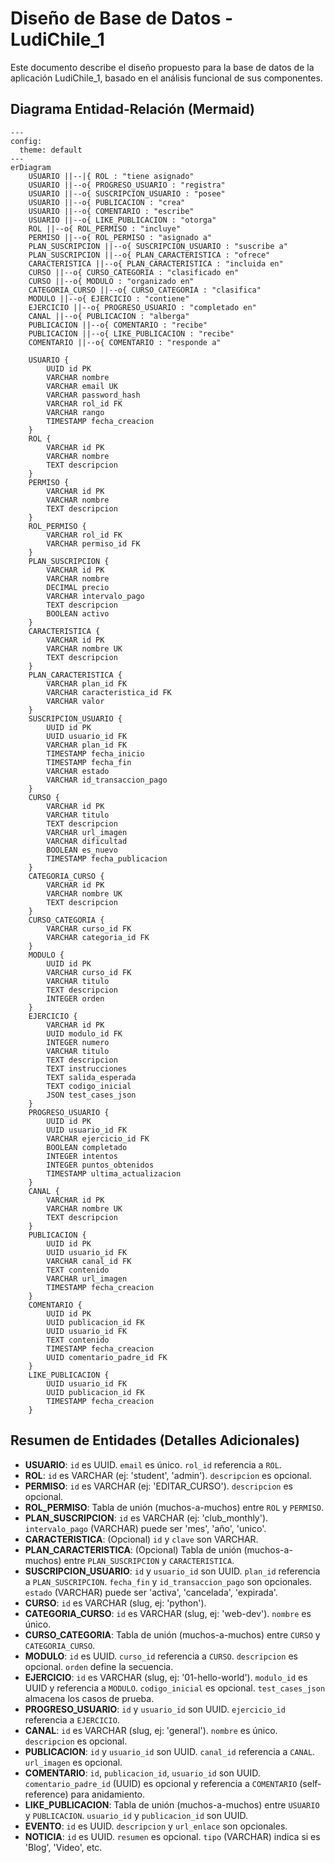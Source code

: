 # Diseño de Base de Datos - LudiChile_1

Este documento describe el diseño propuesto para la base de datos de la aplicación LudiChile_1, basado en el análisis funcional de sus componentes.

## Diagrama Entidad-Relación (Mermaid)

```mermaid
---
config:
  theme: default
---
erDiagram
    USUARIO ||--|{ ROL : "tiene asignado"
    USUARIO ||--o{ PROGRESO_USUARIO : "registra"
    USUARIO ||--o{ SUSCRIPCION_USUARIO : "posee"
    USUARIO ||--o{ PUBLICACION : "crea"
    USUARIO ||--o{ COMENTARIO : "escribe"
    USUARIO ||--o{ LIKE_PUBLICACION : "otorga"
    ROL ||--o{ ROL_PERMISO : "incluye"
    PERMISO ||--o{ ROL_PERMISO : "asignado a"
    PLAN_SUSCRIPCION ||--o{ SUSCRIPCION_USUARIO : "suscribe a"
    PLAN_SUSCRIPCION ||--o{ PLAN_CARACTERISTICA : "ofrece"
    CARACTERISTICA ||--o{ PLAN_CARACTERISTICA : "incluida en"
    CURSO ||--o{ CURSO_CATEGORIA : "clasificado en"
    CURSO ||--o{ MODULO : "organizado en"
    CATEGORIA_CURSO ||--o{ CURSO_CATEGORIA : "clasifica"
    MODULO ||--o{ EJERCICIO : "contiene"
    EJERCICIO ||--o{ PROGRESO_USUARIO : "completado en"
    CANAL ||--o{ PUBLICACION : "alberga"
    PUBLICACION ||--o{ COMENTARIO : "recibe"
    PUBLICACION ||--o{ LIKE_PUBLICACION : "recibe"
    COMENTARIO ||--o{ COMENTARIO : "responde a"

    USUARIO {
        UUID id PK
        VARCHAR nombre
        VARCHAR email UK
        VARCHAR password_hash
        VARCHAR rol_id FK
        VARCHAR rango
        TIMESTAMP fecha_creacion
    }
    ROL {
        VARCHAR id PK
        VARCHAR nombre
        TEXT descripcion
    }
    PERMISO {
        VARCHAR id PK
        VARCHAR nombre
        TEXT descripcion
    }
    ROL_PERMISO {
        VARCHAR rol_id FK
        VARCHAR permiso_id FK
    }
    PLAN_SUSCRIPCION {
        VARCHAR id PK
        VARCHAR nombre
        DECIMAL precio
        VARCHAR intervalo_pago
        TEXT descripcion
        BOOLEAN activo
    }
    CARACTERISTICA {
        VARCHAR id PK
        VARCHAR nombre UK
        TEXT descripcion
    }
    PLAN_CARACTERISTICA {
        VARCHAR plan_id FK
        VARCHAR caracteristica_id FK
        VARCHAR valor
    }
    SUSCRIPCION_USUARIO {
        UUID id PK
        UUID usuario_id FK
        VARCHAR plan_id FK
        TIMESTAMP fecha_inicio
        TIMESTAMP fecha_fin
        VARCHAR estado
        VARCHAR id_transaccion_pago
    }
    CURSO {
        VARCHAR id PK
        VARCHAR titulo
        TEXT descripcion
        VARCHAR url_imagen
        VARCHAR dificultad
        BOOLEAN es_nuevo
        TIMESTAMP fecha_publicacion
    }
    CATEGORIA_CURSO {
        VARCHAR id PK
        VARCHAR nombre UK
        TEXT descripcion
    }
    CURSO_CATEGORIA {
        VARCHAR curso_id FK
        VARCHAR categoria_id FK
    }
    MODULO {
        UUID id PK
        VARCHAR curso_id FK
        VARCHAR titulo
        TEXT descripcion
        INTEGER orden
    }
    EJERCICIO {
        VARCHAR id PK
        UUID modulo_id FK
        INTEGER numero
        VARCHAR titulo
        TEXT descripcion
        TEXT instrucciones
        TEXT salida_esperada
        TEXT codigo_inicial
        JSON test_cases_json
    }
    PROGRESO_USUARIO {
        UUID id PK
        UUID usuario_id FK
        VARCHAR ejercicio_id FK
        BOOLEAN completado
        INTEGER intentos
        INTEGER puntos_obtenidos
        TIMESTAMP ultima_actualizacion
    }
    CANAL {
        VARCHAR id PK
        VARCHAR nombre UK
        TEXT descripcion
    }
    PUBLICACION {
        UUID id PK
        UUID usuario_id FK
        VARCHAR canal_id FK
        TEXT contenido
        VARCHAR url_imagen
        TIMESTAMP fecha_creacion
    }
    COMENTARIO {
        UUID id PK
        UUID publicacion_id FK
        UUID usuario_id FK
        TEXT contenido
        TIMESTAMP fecha_creacion
        UUID comentario_padre_id FK
    }
    LIKE_PUBLICACION {
        UUID usuario_id FK
        UUID publicacion_id FK
        TIMESTAMP fecha_creacion
    }
```

## Resumen de Entidades (Detalles Adicionales)

*   **USUARIO**: `id` es UUID. `email` es único. `rol_id` referencia a `ROL`.
*   **ROL**: `id` es VARCHAR (ej: 'student', 'admin'). `descripcion` es opcional.
*   **PERMISO**: `id` es VARCHAR (ej: 'EDITAR_CURSO'). `descripcion` es opcional.
*   **ROL_PERMISO**: Tabla de unión (muchos-a-muchos) entre `ROL` y `PERMISO`.
*   **PLAN_SUSCRIPCION**: `id` es VARCHAR (ej: 'club_monthly'). `intervalo_pago` (VARCHAR) puede ser 'mes', 'año', 'unico'.
*   **CARACTERISTICA**: (Opcional) `id` y `clave` son VARCHAR.
*   **PLAN_CARACTERISTICA**: (Opcional) Tabla de unión (muchos-a-muchos) entre `PLAN_SUSCRIPCION` y `CARACTERISTICA`.
*   **SUSCRIPCION_USUARIO**: `id` y `usuario_id` son UUID. `plan_id` referencia a `PLAN_SUSCRIPCION`. `fecha_fin` y `id_transaccion_pago` son opcionales. `estado` (VARCHAR) puede ser 'activa', 'cancelada', 'expirada'.
*   **CURSO**: `id` es VARCHAR (slug, ej: 'python').
*   **CATEGORIA_CURSO**: `id` es VARCHAR (slug, ej: 'web-dev'). `nombre` es único.
*   **CURSO_CATEGORIA**: Tabla de unión (muchos-a-muchos) entre `CURSO` y `CATEGORIA_CURSO`.
*   **MODULO**: `id` es UUID. `curso_id` referencia a `CURSO`. `descripcion` es opcional. `orden` define la secuencia.
*   **EJERCICIO**: `id` es VARCHAR (slug, ej: '01-hello-world'). `modulo_id` es UUID y referencia a `MODULO`. `codigo_inicial` es opcional. `test_cases_json` almacena los casos de prueba.
*   **PROGRESO_USUARIO**: `id` y `usuario_id` son UUID. `ejercicio_id` referencia a `EJERCICIO`.
*   **CANAL**: `id` es VARCHAR (slug, ej: 'general'). `nombre` es único. `descripcion` es opcional.
*   **PUBLICACION**: `id` y `usuario_id` son UUID. `canal_id` referencia a `CANAL`. `url_imagen` es opcional.
*   **COMENTARIO**: `id`, `publicacion_id`, `usuario_id` son UUID. `comentario_padre_id` (UUID) es opcional y referencia a `COMENTARIO` (self-reference) para anidamiento.
*   **LIKE_PUBLICACION**: Tabla de unión (muchos-a-muchos) entre `USUARIO` y `PUBLICACION`. `usuario_id` y `publicacion_id` son UUID.
*   **EVENTO**: `id` es UUID. `descripcion` y `url_enlace` son opcionales.
*   **NOTICIA**: `id` es UUID. `resumen` es opcional. `tipo` (VARCHAR) indica si es 'Blog', 'Video', etc.